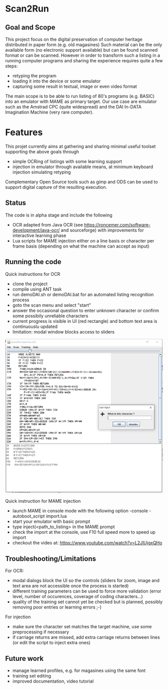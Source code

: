# Scan2Run

## Goal and Scope

This project focus on the digital preservation of computer heritage distributed in paper form (e.g. old magasines)
Such material can be the only available form (no electronic support available) but can be found scanned format or can be scanned.
However in order to transform such a listing in a running computer programs and sharing the experience requires quite a few steps:
* retyping the program
* loading it into the device or some emulator
* capturing some result in textual, image or even video format

The main scope is to be able to run listing of 80's programs (e.g. BASIC) into an emulator with MAME as primary target. Our use case are emulator such as the Amstrad CPC (quite widespread) and the DAI In-DATA Imagination Machine (very rare computer).

# Features

This projet currently aims at gathering and sharing minimal useful toolset supporting the above goals through
* simple OCRing of listings with some learning support
* injection in emulator through available means, at minimum keyboard injection simulating retyping

Complementary Open Source tools such as gimp and ODS can be used to support digital capture of the resulting execution.

## Status

The code is in alpha stage and include the following
* OCR adapted from Java OCR (see https://roncemer.com/software-development/java-ocr/ and sourceforge) with improvements for interactive learning phase
* Lua scripts for MAME injection either on a line basis or character per frame basis (depending on what the machine can accept as input)

## Running the code

Quick instructions for OCR
* clone the project
* compile using ANT task
* run demoDAI.sh or demoDAI.bat for an automated listing recognition process
* goto the scan menu and select "start"
* answer the occasional question to enter unknown character or confirm some possibily unreliable characters
* current progress is visible in UI (red rectangle) and bottom text area is continuouslu updated
* limitation: modal window blocks access to sliders

![Scan in progress](https://github.com/NAMIP-Computer-Museum/scan2run/blob/main/screenshots/Scan2Run-scap02.png?raw=true)

Quick instruction for MAME injection
* launch MAME in console mode with the following option 
  -console -autoboot_script import.lua
* start your emulator with basic prompt
* type inject(<path_to_listing> in the MAME prompt
* check the import at the console, use F10 full speed more to speed up import
* checkout the video at: https://www.youtube.com/watch?v=L2JlUjgxQHo

## Troubleshooting/Limitations

For OCR:
* modal dialogs block the UI so the controls (sliders for zoom, image and text area are not accessible once the process is started)
* different training parameters can be used to force more validation (error level, number of occurences, coverage of coding characters...)
* quality of the training set cannot yet be checked but is planned, possibly removing poor entries or learning errors ;-)

For injection
* make sure the character set matches the target machine, use some preprocessing if necessary
* if carriage returns are missed, add extra carriage returns between lines (or edit the script to inject extra ones)

## Future work

* manage learned profiles, e.g. for magasines using the same font
* training set editing
* improved documentation, video tutorial
